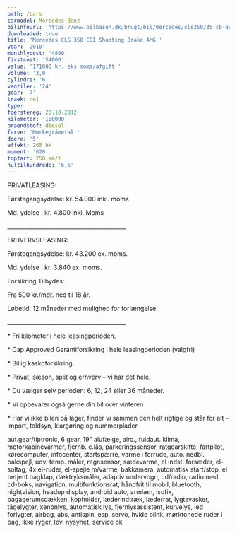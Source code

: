 ```yaml
---
path: /cars
carmodel: Mercedes-Benz
bilinfourl: 'https://www.bilbasen.dk/brugt/bil/mercedes/cls350/35-sb-aut-be-5d/3668289'
downloaded: true
title: 'Mercedes CLS 350 CDI Shooting Brake AMG '
year: '2010'
monthlycost: '4800'
firstcost: '54000'
value: '171000 kr. eks moms/afgift '
volume: '3,0'
cylindre: '6'
ventiler: '24'
gear: '7'
traek: nej
type: .
foerstereg: 20.10.2012
kilometer: '150000'
braendstof: diesel
farve: 'Mørkegråmetal '
doere: '5'
effekt: 265 hk
moment: '620'
topfart: 250 km/t
nultilhundrede: '6,6'
---
```

PRIVATLEASING: 

Førstegangsydelse: kr. 54.000 inkl. moms

Md. ydelse : kr. 4.800 inkl. Moms

\_\_\_\_\_\_\_\_\_\_\_\_\_\_\_\_\_\_\_\_\_\_\_\_\_\_\_\_\_\_\_\_\_\_\_\_\_\_\_\_\_\_



ERHVERVSLEASING: 

Førstegangsydelse: kr. 43.200 ex. moms.

Md. ydelse : kr. 3.840 ex. moms. 

Forsikring Tilbydes:





Fra 500 kr./mdr. ned til 18 år. 

Løbetid: 12 måneder med mulighed for forlængelse.

\_\_\_\_\_\_\_\_\_\_\_\_\_\_\_\_\_\_\_\_\_\_\_\_\_\_\_\_\_\_\_\_\_\_\_\_\_\_\_\_\_\_



\* Fri kilometer i hele leasingperioden.

\* Cap Approved Garantiforsikring i hele leasingperioden (valgfri)

\* Billig kaskoforsikring.

\* Privat, sæson, split og erhverv – vi har det hele.

\* Du vælger selv perioden: 6, 12, 24 eller 36 måneder.

\* Vi opbevarer også gerne din bil over vinteren

\* Har vi ikke bilen på lager, finder vi sammen den helt rigtige og står for alt – import, toldsyn, klargøring og nummerplader. 











aut.gear/tiptronic, 6 gear, 19" alufælge, airc., fuldaut. klima, motorkabinevarmer, fjernb. c.lås, parkeringssensor, ratgearskifte, fartpilot, kørecomputer, infocenter, startspærre, varme i forrude, auto. nedbl. bakspejl, udv. temp. måler, regnsensor, sædevarme, el indst. forsæder, el-soltag, 4x el-ruder, el-spejle m/varme, bakkamera, automatisk start/stop, el betjent bagklap, dæktryksmåler, adaptiv undervogn, cd/radio, radio med cd-boks, navigation, multifunktionsrat, håndfrit til mobil, bluetooth, nightvision, headup display, android auto, armlæn, isofix, bagagerumsdækken, kopholder, læderindtræk, læderrat, lygtevasker, tågelygter, xenonlys, automatisk lys, fjernlysassistent, kurvelys, led forlygter, airbag, abs, antispin, esp, servo, hvide blink, mørktonede ruder i bag, ikke ryger, lev. nysynet, service ok
